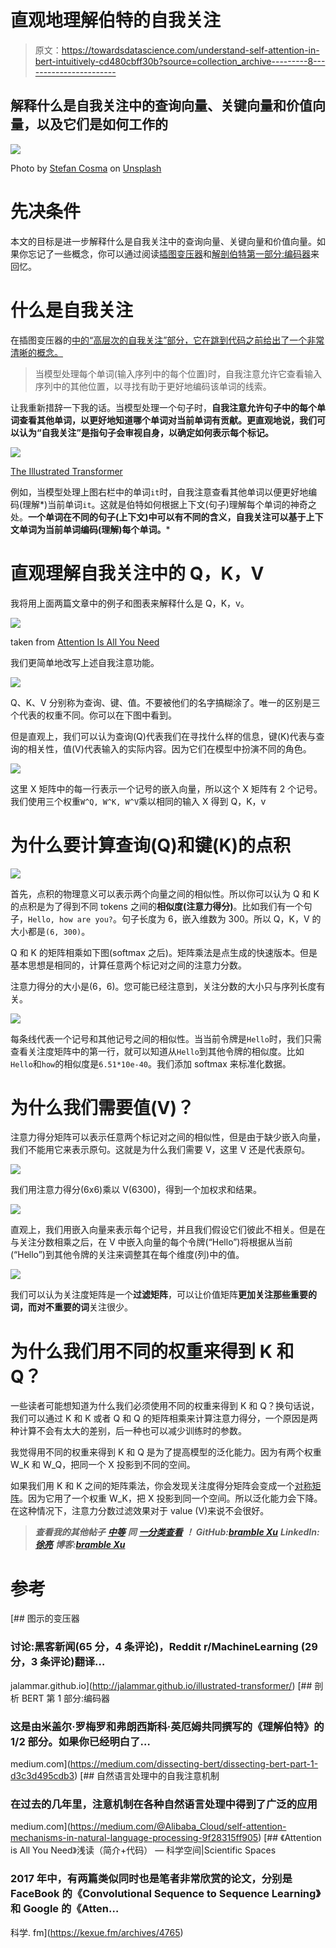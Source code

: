 # 直观地理解伯特的自我关注

> 原文：<https://towardsdatascience.com/understand-self-attention-in-bert-intuitively-cd480cbff30b?source=collection_archive---------8----------------------->

## 解释什么是自我关注中的查询向量、关键向量和价值向量，以及它们是如何工作的

![](img/7f38e23c255e170ed41a425f17707932.png)

Photo by [Stefan Cosma](https://unsplash.com/@stefanbc?utm_source=unsplash&utm_medium=referral&utm_content=creditCopyText) on [Unsplash](https://unsplash.com/search/photos/attention?utm_source=unsplash&utm_medium=referral&utm_content=creditCopyText)

# 先决条件

本文的目标是进一步解释什么是自我关注中的查询向量、关键向量和价值向量。如果你忘记了一些概念，你可以通过阅读[插图变压器](http://jalammar.github.io/illustrated-transformer/)和[解剖伯特第一部分:编码器](https://medium.com/dissecting-bert/dissecting-bert-part-1-d3c3d495cdb3)来回忆。

# 什么是自我关注

在插图变压器的[中的“高层次的自我关注”部分，它在跳到代码之前给出了一个非常清晰的概念。](http://jalammar.github.io/illustrated-transformer/)

> 当模型处理每个单词(输入序列中的每个位置)时，自我注意允许它查看输入序列中的其他位置，以寻找有助于更好地编码该单词的线索。

让我重新措辞一下我的话。当模型处理一个句子时，**自我注意允许句子中的每个单词查看其他单词，以更好地知道哪个单词对当前单词有贡献。**更直观地说，我们可以认为**“自我关注”**是指句子会**审视自身，以确定如何表示每个标记。**

![](img/715483fd362652d65c542efff18d8d73.png)

[The Illustrated Transformer](http://jalammar.github.io/illustrated-transformer/)

例如，当模型处理上图右栏中的单词`it`时，自我注意查看其他单词以便更好地编码(理解*)当前单词`it`。这就是伯特如何根据上下文(句子)理解每个单词的神奇之处。**一个单词在不同的句子(上下文)中可以有不同的含义，自我关注可以基于上下文单词为当前单词编码(理解)每个单词。***

# 直观理解自我关注中的 Q，K，V

我将用上面两篇文章中的例子和图表来解释什么是 Q，K，v。

![](img/effd0ab12a4e5184712595121dfd246c.png)

taken from [Attention Is All You Need](https://arxiv.org/pdf/1706.03762.pdf)

我们更简单地改写上述自我注意功能。

![](img/1351a273086bf729934f3af06b77cef0.png)

Q、K、V 分别称为查询、键、值。不要被他们的名字搞糊涂了。唯一的区别是三个代表的权重不同。你可以在下图中看到。

但是直观上，我们可以认为查询(Q)代表我们在寻找什么样的信息，键(K)代表与查询的相关性，值(V)代表输入的实际内容。因为它们在模型中扮演不同的角色。

![](img/be4461f3f0c3452d4c5a60deb19c6082.png)

这里 X 矩阵中的每一行表示一个记号的嵌入向量，所以这个 X 矩阵有 2 个记号。我们使用三个权重`W^Q, W^K, W^V`乘以相同的输入 X 得到 Q，K，v

# 为什么要计算查询(Q)和键(K)的点积

![](img/1351a273086bf729934f3af06b77cef0.png)

首先，点积的物理意义可以表示两个向量之间的相似性。所以你可以认为 Q 和 K 的点积是为了得到不同 tokens 之间的**相似度(注意力得分)**。比如我们有一个句子，`Hello, how are you?`。句子长度为 6，嵌入维数为 300。所以 Q，K，V 的大小都是`(6, 300)`。

Q 和 K 的矩阵相乘如下图(softmax 之后)。矩阵乘法是点生成的快速版本。但是基本思想是相同的，计算任意两个标记对之间的注意力分数。

注意力得分的大小是(6，6)。您可能已经注意到，关注分数的大小只与序列长度有关。

![](img/286767b31f1421d812e02048ed4669b3.png)

每条线代表一个记号和其他记号之间的相似性。当当前令牌是`Hello`时，我们只需查看关注度矩阵中的第一行，就可以知道从`Hello`到其他令牌的相似度。比如`Hello`和`how`的相似度是`6.51*10e-40`。我们添加 softmax 来标准化数据。

# 为什么我们需要值(V)？

注意力得分矩阵可以表示任意两个标记对之间的相似性，但是由于缺少嵌入向量，我们不能用它来表示原句。这就是为什么我们需要 V，这里 V 还是代表原句。

![](img/2af5c8ffd94376a704988006a721ed8c.png)

我们用注意力得分(6x6)乘以 V(6300)，得到一个加权求和结果。

![](img/4133ec09e2f5302b413ce48cee108f4b.png)

直观上，我们用嵌入向量来表示每个记号，并且我们假设它们彼此不相关。但是在与关注分数相乘之后，在 V 中嵌入向量的每个令牌(“Hello”)将根据从当前(“Hello”)到其他令牌的关注来调整其在每个维度(列)中的值。

![](img/58ea6b5d3cb7c4123fce010fc9a146f1.png)

我们可以认为关注度矩阵是一个**过滤矩阵**，可以让价值矩阵**更加关注那些重要的词，而对不重要的词**关注很少。

# 为什么我们用不同的权重来得到 K 和 Q？

一些读者可能想知道为什么我们必须使用不同的权重来得到 K 和 Q？换句话说，我们可以通过 K 和 K 或者 Q 和 Q 的矩阵相乘来计算注意力得分，一个原因是两种计算不会有太大的差别，后一种也可以减少训练时的参数。

我觉得用不同的权重来得到 K 和 Q 是为了提高模型的泛化能力。因为有两个权重 W_K 和 W_Q，把同一个 X 投影到不同的空间。

如果我们用 K 和 K 之间的矩阵乘法，你会发现关注度得分矩阵会变成一个[对称矩阵](https://www.wikiwand.com/en/Symmetric_matrix)。因为它用了一个权重 W_K，把 X 投影到同一个空间。所以泛化能力会下降。在这种情况下，注意力分数过滤效果对于 value (V)来说不会很好。

> ***查看我的其他帖子*** [***中等***](https://medium.com/@bramblexu) ***同*** [***一分类查看***](https://bramblexu.com/posts/eb7bd472/) ***！
> GitHub:***[***bramble Xu***](https://github.com/BrambleXu) ***LinkedIn:***[***徐亮***](https://www.linkedin.com/in/xu-liang-99356891/) ***博客:***[***bramble Xu***](https://bramblexu.com)

# 参考

[](http://jalammar.github.io/illustrated-transformer/) [## 图示的变压器

### 讨论:黑客新闻(65 分，4 条评论)，Reddit r/MachineLearning (29 分，3 条评论)翻译…

jalammar.github.io](http://jalammar.github.io/illustrated-transformer/) [](https://medium.com/dissecting-bert/dissecting-bert-part-1-d3c3d495cdb3) [## 剖析 BERT 第 1 部分:编码器

### 这是由米盖尔·罗梅罗和弗朗西斯科·英厄姆共同撰写的《理解伯特》的 1/2 部分。如果你已经明白了…

medium.com](https://medium.com/dissecting-bert/dissecting-bert-part-1-d3c3d495cdb3) [](https://medium.com/@Alibaba_Cloud/self-attention-mechanisms-in-natural-language-processing-9f28315ff905) [## 自然语言处理中的自我注意机制

### 在过去的几年里，注意机制在各种自然语言处理中得到了广泛的应用

medium.com](https://medium.com/@Alibaba_Cloud/self-attention-mechanisms-in-natural-language-processing-9f28315ff905)  [## 《Attention is All You Need》浅读（简介+代码） — 科学空间|Scientific Spaces

### 2017 年中，有两篇类似同时也是笔者非常欣赏的论文，分别是 FaceBook 的《Convolutional Sequence to Sequence Learning》和 Google 的《Atten…

科学. fm](https://kexue.fm/archives/4765)